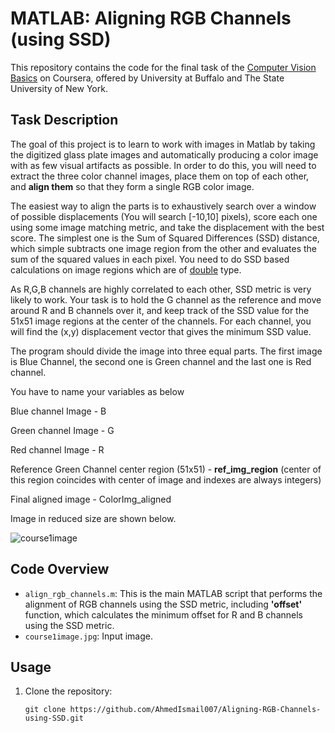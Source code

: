 # MATLAB: Aligning RGB Channels (using SSD)

This repository contains the code for the final task of the [Computer Vision Basics](https://www.coursera.org/learn/computer-vision-basics) on Coursera, offered by University at Buffalo and The State University of New York.

## Task Description

The goal of this project is to learn to work with images in Matlab by taking the digitized glass plate images and automatically producing a color image with as few visual artifacts as possible. In order to do this, you will need to extract the three color channel images, place them on top of each other, and **align them** so that they form a single RGB color image.

The easiest way to align the parts is to exhaustively search over a window of possible displacements (You will search [-10,10] pixels), score each one using some image matching metric, and take the displacement with the best score. The simplest one is the Sum of Squared Differences (SSD) distance, which simple subtracts one image region from the other and evaluates the sum of the squared values in each pixel. You need to do SSD based calculations on image regions which are of [double](https://www.mathworks.com/help/matlab/ref/double.html) type.

As R,G,B channels are highly correlated to each other, SSD metric is very likely to work. Your task is to hold the G channel as the reference and move around R and B channels over it, and keep track of the SSD value for the 51x51 image regions at the center of the channels. For each channel, you will find the (x,y) displacement vector that gives the minimum SSD value.

The program should divide the image into three equal parts. The first image is Blue Channel, the second one is Green channel and the last one is Red channel.

You have to name your variables as below

Blue channel Image - B

Green channel Image - G

Red channel Image - R

Reference Green Channel center region (51x51) -  **ref_img_region** (center of this region coincides with center of image and indexes are always integers)

Final aligned image - ColorImg_aligned

Image in reduced size are shown below.

![course1image](https://github.com/AhmedIsmail007/Aligning-RGB-Channels-using-SSD/assets/108105551/338e7f59-841f-4d19-8a75-1db9f71722dc)

## Code Overview

- `align_rgb_channels.m`: This is the main MATLAB script that performs the alignment of RGB channels using the SSD metric, including **'offset'** function, which calculates the minimum offset for R and B channels using the SSD metric.
- `course1image.jpg`: Input image.

## Usage

1. Clone the repository:

   ```shell
   git clone https://github.com/AhmedIsmail007/Aligning-RGB-Channels-using-SSD.git
